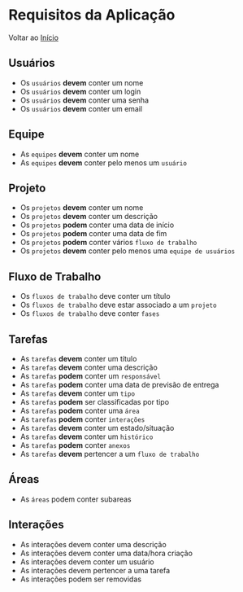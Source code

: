 # Requisitos da Aplicação

Voltar ao [Início](../Readme.md) 

## Usuários
- Os `usuários` **devem** conter um nome
- Os `usuários` **devem** conter um login
- Os `usuários` **devem** conter uma senha
- Os `usuários` **devem** conter um email


## Equipe
- As `equipes` **devem** conter um nome
- As `equipes` **devem** conter pelo menos um `usuário`

## Projeto
- Os `projetos` **devem** conter um nome
- Os `projetos` **devem** conter um descrição
- Os `projetos` **podem** conter uma data de início
- Os `projetos` **podem** conter uma data de fim
- Os `projetos` **podem** conter vários `fluxo de trabalho`
- Os `projetos` **devem** conter pelo menos uma `equipe de usuários`

## Fluxo de Trabalho
- Os `fluxos de trabalho` deve conter um título
- Os `fluxos de trabalho` deve estar associado a um `projeto`
- Os `fluxos de trabalho` deve conter `fases`

## Tarefas

- As `tarefas` **devem** conter um título
- As `tarefas` **devem** conter uma descrição
- As `tarefas` **podem** conter um `responsável`
- As `tarefas` **podem** conter uma data de previsão de entrega
- As `tarefas` **devem** conter um `tipo`
- As `tarefas` **podem** ser classificadas por tipo
- As `tarefas` **podem** conter uma `área`
- As `tarefas` **podem** conter `interações`
- As `tarefas` **devem** conter um estado/situação
- As `tarefas` **devem** conter um `histórico`
- As `tarefas` **podem** conter `anexos`
- As `tarefas` **devem** pertencer a um `fluxo de trabalho`

## Áreas
- As `áreas` podem conter subareas

## Interações

- As interações devem conter uma descrição
- As interações devem conter uma data/hora criação
- As interações devem conter um usuário
- As interações devem pertencer a uma tarefa
- As interações podem ser removidas

